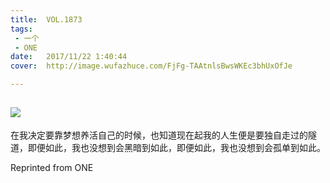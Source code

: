 ```yaml
---
title:	VOL.1873
tags:
 - 一个
 - ONE
date:	2017/11/22 1:40:44
cover:	http://image.wufazhuce.com/FjFg-TAAtnlsBwsWKEc3bhUxOfJe

---
```

![](http://image.wufazhuce.com/FjFg-TAAtnlsBwsWKEc3bhUxOfJe)
---

在我决定要靠梦想养活自己的时候，也知道现在起我的人生便是要独自走过的隧道，即便如此，我也没想到会黑暗到如此，即便如此，我也没想到会孤单到如此。
 
Reprinted from ONE
